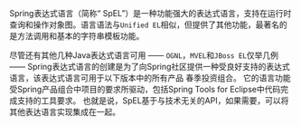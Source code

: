 Spring表达式语言（简称“ SpEL”）是一种功能强大的表达式语言，支持在运行时查询和操作对象图。语言语法与`Unified EL`相似，但提供了其他功能，最著名的是方法调用和基本的字符串模板功能。

尽管还有其他几种Java表达式语言可用 —— `OGNL`，`MVEL`和`JBoss EL`仅举几例 —— Spring表达式语言的创建是为了向Spring社区提供一种受良好支持的表达式语言，该表达式语言可用于以下版本中的所有产品 春季投资组合。 它的语言功能受Spring产品组合中项目的要求所驱动，包括Spring Tools for Eclipse中代码完成支持的工具要求。 也就是说，SpEL基于与技术无关的API，如果需要，可以将其他表达语言实现集成在一起。